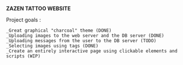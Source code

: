**********ZAZEN TATTOO WEBSITE**********


Project goals : 

	_Great graphical "charcoal" theme (DONE)
	_Uploading images to the web server and the DB server (DONE)
	_Uploading messages from the user to the DB server (TODO)
	_Selecting images using tags (DONE)
	_Create an entirely interactive page using clickable elements and scripts (WIP)